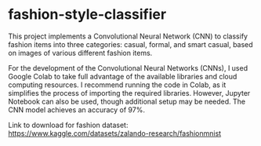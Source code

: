 # fashion-style-classifier
This project implements a Convolutional Neural Network (CNN) to classify fashion items into three categories: casual, formal, and smart casual, based on images of various different fashion items.

For the development of the Convolutional Neural Networks (CNNs), I used Google Colab to take full advantage of the available libraries and cloud computing resources. I recommend running the code in Colab, as it simplifies the process of importing the required libraries. However, Jupyter Notebook can also be used, though additional setup may be needed. The CNN model achieves an accuracy of 97%.

Link to download for fashion dataset: https://www.kaggle.com/datasets/zalando-research/fashionmnist
